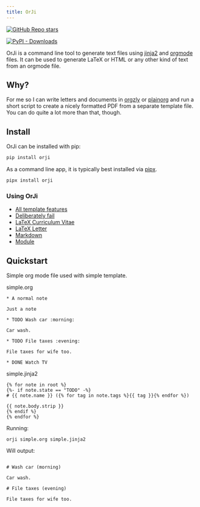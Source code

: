 ```yaml
---
title: OrJi
---
```


<a href="https://github.com/crdoconnor/orji"><img alt="GitHub Repo stars" src="https://img.shields.io/github/stars/crdoconnor/orji?style=social"></a>

<a href="https://pypi.org/pypi/orji"><img alt="PyPI - Downloads" src="https://img.shields.io/pypi/dm/orji"><a/>


OrJi is a command line tool to generate text files using [jinja2](https://en.wikipedia.org/wiki/Jinja_(template_engine))
and [orgmode](https://en.wikipedia.org/wiki/Org-mode) files. It can be used to generate LaTeX or HTML or any other kind of text from an orgmode file.

## Why?

For me so I can write letters and documents in [orgzly](https://orgzly.com/) or [plainorg](https://plainorg.com/) and run
a short script to create a nicely formatted PDF from a separate template file.
You can do quite a lot more than that, though.

## Install

OrJi can be installed with pip:

```bash
pip install orji
```

As a command line app, it is typically best installed via
[pipx](https://pypa.github.io/pipx/).

```bash
pipx install orji
```

### Using OrJi

- [All template features](using/all-template-features)
- [Deliberately fail](using/deliberate-failure)
- [LaTeX Curriculum Vitae](using/latex-cv)
- [LaTeX Letter](using/latex-letter)
- [Markdown](using/markdown)
- [Module](using/module)


## Quickstart



Simple org mode file used with simple template.





simple.org
```
* A normal note

Just a note

* TODO Wash car :morning:

Car wash.

* TODO File taxes :evening:

File taxes for wife too.

* DONE Watch TV

```


simple.jinja2
```
{% for note in root %}
{%- if note.state == "TODO" -%}
# {{ note.name }} ({% for tag in note.tags %}{{ tag }}{% endfor %})

{{ note.body.strip }}
{% endif %}
{% endfor %}

```




Running:
```
orji simple.org simple.jinja2
```

Will output:
```

# Wash car (morning)

Car wash.

# File taxes (evening)

File taxes for wife too.




```

